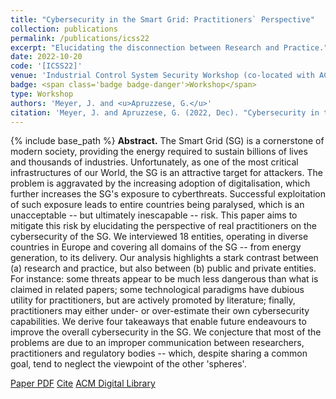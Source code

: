 ```yaml
---
title: "Cybersecurity in the Smart Grid: Practitioners` Perspective"
collection: publications
permalink: /publications/icss22
excerpt: "Elucidating the disconnection between Research and Practice."
date: 2022-10-20
code: '[ICSS22]'
venue: 'Industrial Control System Security Workshop (co-located with ACSAC)'
badge: <span class='badge badge-danger'>Workshop</span>
type: Workshop
authors: 'Meyer, J. and <u>Apruzzese, G.</u>'
citation: 'Meyer, J. and Apruzzese, G. (2022, Dec). "Cybersecurity in the Smart Grid: Practitioners` Perspective." In <i>2022 Industrial Control Systems Security Workshop (ICSS) -- co-located with ACSAC</i>.'
---
```

{% include base_path %}
<b>Abstract.</b> The Smart Grid (SG) is a cornerstone of modern society, providing the energy required to sustain billions of lives and thousands of industries. Unfortunately, as one of the most critical infrastructures of our World, the SG is an attractive target for attackers. The problem is aggravated by the increasing adoption of digitalisation, which further increases the SG's exposure to cyberthreats. Successful exploitation of such exposure leads to entire countries being paralysed, which is an unacceptable -- but ultimately inescapable -- risk.
This paper aims to mitigate this risk by elucidating the perspective of real practitioners on the cybersecurity of the SG. We interviewed 18 entities, operating in diverse countries in Europe and covering all domains of the SG -- from energy generation, to its delivery. Our analysis highlights a stark contrast between (a) research and practice, but also between (b) public and private entities. For instance: some threats appear to be much less dangerous than what is claimed in related papers; some technological paradigms have dubious utility for practitioners, but are actively promoted by literature; finally, practitioners may either under- or over-estimate their own cybersecurity capabilities. We derive four takeaways that enable future endeavours to improve the overall cybersecurity in the SG. We conjecture that most of the problems are due to an improper communication between researchers, practitioners and regulatory bodies -- which, despite sharing a common goal, tend to neglect the viewpoint of the other 'spheres'.


<a class="btn btn-outline-primary my-1 mr-1 btn-sm" href="{{ base_path }}/files/papers/icss22/icss22.pdf" target="_blank" rel="noopener">Paper PDF</a> 
<a class="btn btn-outline-primary my-1 mr-1 btn-sm" href="{{ base_path }}/files/papers/icss22/icss22_cite.html" target="_blank" rel="noopener">Cite</a> 
<a class="btn btn-outline-primary my-1 mr-1 btn-sm" href="https://dl.acm.org/doi/abs/" target="_blank" rel="noopener">ACM Digital Library</a> 
